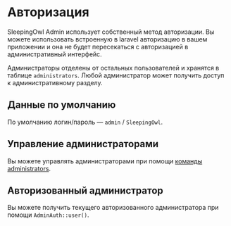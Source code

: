 # Авторизация

SleepingOwl Admin использует собственный метод авторизации. Вы можете использовать встроенную в laravel авторизацию в вашем приложении и она не будет пересекаться с авторизацией в административный интерфейс.

Администраторы отделены от остальных пользователей и хранятся в таблице `administrators`. Любой администратор может получить доступ к административному разделу.

## Данные по умолчанию

По умолчанию логин/пароль &mdash; `admin` / `SleepingOwl`.

## Управление администраторами

Вы можете управлять администраторами при помощи [команды administrators](command_administrators).

## Авторизованный администратор

Вы можете получить текущего авторизованного администратора при помощи `AdminAuth::user()`.